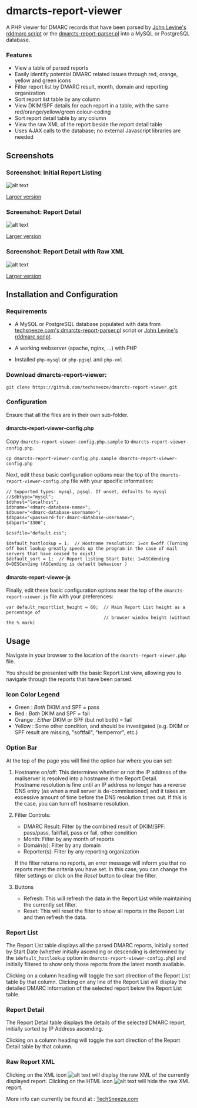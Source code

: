 # dmarcts-report-viewer
A PHP viewer for DMARC records that have been parsed by [John Levine's rddmarc script](http://www.taugh.com/rddmarc/) or the [dmarcts-report-parser.pl](https://github.com/techsneeze/dmarcts-report-parser) into a MySQL or PostgreSQL database.

### Features
* View a table of parsed reports
* Easily identify potential DMARC related issues through red, orange, yellow and green icons
* Filter report list by DMARC result, month, domain and reporting organization
* Sort report list table by any column
* View DKIM/SPF details for each report in a table, with the same red/orange/yellow/green colour-coding
* Sort report detail table by any column
* View the raw XML of the report beside the report detail table
* Uses AJAX calls to the database; no external Javascript libraries are needed

## Screenshots
### Screenshot: Initial Report Listing
![alt text](http://www.techsneeze.com/wp-content/uploads/2020/07/dmarcts-report-viewer.InitialReportListing-300x252.png "Screenshot: Initial Report Listing")

[Larger version](http://www.techsneeze.com/wp-content/uploads/2020/07/dmarcts-report-viewer.InitialReportListing.png)

### Screenshot: Report Detail
![alt text](http://www.techsneeze.com/wp-content/uploads/2020/07/dmarcts-report-viewer.ReportDetail-300x252.png "Screenshot: Report Detail")

[Larger version](http://www.techsneeze.com/wp-content/uploads/2020/07/dmarcts-report-viewer.ReportDetail.png)

### Screenshot: Report Detail with Raw XML
![alt text](http://www.techsneeze.com/wp-content/uploads/2020/07/dmarcts-report-viewer.ReportDetailWithXML-300x252.png "Screenshot: Report Detail with Raw XML")

[Larger version](http://www.techsneeze.com/wp-content/uploads/2020/07/dmarcts-report-viewer.ReportDetailWithXML.png)

## Installation and Configuration

### Requirements

* A MySQL or PostgreSQL database populated with data from [techsneeze.com's dmarcts-report-parser.pl](https://github.com/techsneeze/dmarcts-report-parser) script or [John Levine's rddmarc script](http://www.taugh.com/rddmarc/).

* A working webserver (apache, nginx, ...) with PHP

* Installed `php-mysql` or `php-pgsql` and `php-xml`

### Download dmarcts-report-viewer:
```
git clone https://github.com/techsneeze/dmarcts-report-viewer.git
```

### Configuration

Ensure that all the files are in their own sub-folder.

#### dmarcts-report-viewer-config.php

Copy `dmarcts-report-viewer-config.php.sample` to `dmarcts-report-viewer-config.php`.

```
cp dmarcts-report-viewer-config.php.sample dmarcts-report-viewer-config.php
```

Next, edit these basic configuration options near the top of the `dmarcts-report-viewer-config.php` file with your specific information:

```
// Supported types: mysql, pgsql. If unset, defaults to mysql
//$dbtype="mysql";
$dbhost="localhost";
$dbname="<dmarc-database-name>";
$dbuser="<dmarc-database-username>";
$dbpass="<password-for-dmarc-database-username>";
$dbport="3306";

$cssfile="default.css";

$default_hostlookup = 1;  // Hostname resolution: 1=on 0=off (Turning off host lookup greatly speeds up the program in the case of mail servers that have ceased to exist)
$default_sort = 1;  // Report listing Start Date: 1=ASCdending 0=DESCending (ASCending is default behaviour )
```
#### dmarcts-report-viewer-js
Finally, edit these basic configuration options near the top of the `dmarcts-report-viewer.js` file with your preferences:

```
var default_reportlist_height = 60;  // Main Report List height as a percentage of 
                                     // browser window height (without the % mark)
```

## Usage

Navigate in your browser to the location of the `dmarcts-report-viewer.php` file.

You should be presented with the basic Report List view, allowing you to navigate through the reports that have been parsed.

### Icon Color Legend
* Green : *Both* DKIM and SPF = pass
* Red : *Both* DKIM and SPF = fail
* Orange : *Either* DKIM or SPF (but not both) = fail
* Yellow : Some other condition, and should be investigated (e.g. DKIM or SPF result are missing, "softfail", "temperror", etc.)

### Option Bar
At the top of the page you will find the option bar where you can set:

1. Hostname on/off: This determines whether or not the IP address of the mailserver is resolved into a hostname in the Report Detail.  
   Hostname resolution is fine until an IP address no longer has a reverse DNS entry (as when a mail server is de-commissioned) and it takes an excessive amount of time before the DNS resolution times out. If this is the case, you can turn off hostname resolution.

2. Filter Controls:

   * DMARC Result: Filter by the combined result of DKIM/SPF: pass/pass, fail/fail, pass or fail, other condition 
   * Month: Filter by any month of reports
   * Domain(s): Filter by any domain
   * Reporter(s): Filter by any reporting organization

   If the filter returns no reports, an error message will inform you that no reports meet the criteria you have set. In this case, you can change the filter settings or click on the *Reset* button to clear the filter.

3. Buttons

   * Refresh: This will refresh the data in the Report List while maintaining the currently set filter.
   * Reset: This will reset the filter to show all reports in the Report List and then refresh the data.

### Report List
The Report List table displays all the parsed DMARC reports, initially sorted by Start Date (whether initially ascending or descending is determined by the `$default_hostlookup` option in `dmarcts-report-viewer-config.php`) and initially filtered to show only those reports from the latest month available.

Clicking on a column heading will toggle the sort direction of the Report List table by that column. Clicking on any line of the Report List will display the detailed DMARC information of the selected report below the Report List table.

### Report Detail
The Report Detail table displays the details of the selected DMARC report, initially sorted by IP Address ascending.

Clicking on a column heading will toggle the sort direction of the Report Detail table by that column.

### Raw Report XML
Clicking on the XML icon ![alt text](http://www.techsneeze.com/wp-content/uploads/2020/07/xml.png "XML Icon") will display the raw XML of the currently displayed report. Clicking on the HTML icon ![alt text](http://www.techsneeze.com/wp-content/uploads/2020/07/html.png "HTML Icon") will hide the raw XML report.


More info can currently be found at : [TechSneeze.com](http://www.techsneeze.com/dmarc-report/)
